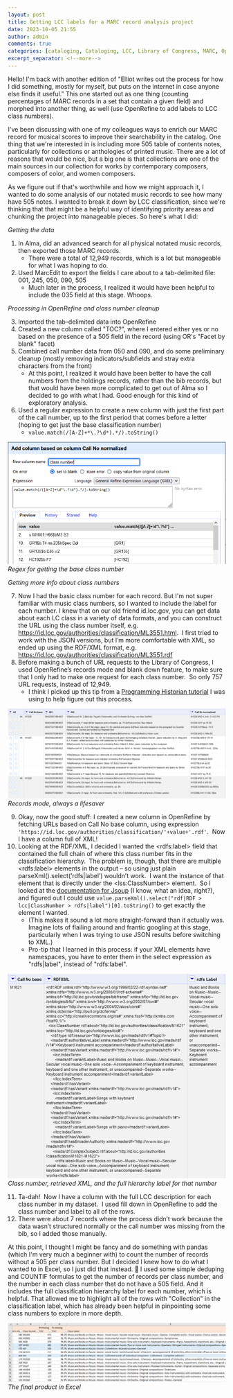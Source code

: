 ```yaml
---
layout: post
title: Getting LCC labels for a MARC record analysis project
date: 2023-10-05 21:55
author: admin
comments: true
categories: [cataloging, Cataloging, LCC, Library of Congress, MARC, OpenRefine]
excerpt_separator: <!--more-->
---
```

<!-- wp:paragraph -->
<p>Hello! I'm back with another edition of "Elliot writes out the process for how I did something, mostly for myself, but puts on the internet in case anyone else finds it useful." This one started out as one thing (counting percentages of MARC records in a set that contain a given field) and morphed into another thing, as well (use OpenRefine to add labels to LCC class numbers).</p>
<!-- wp:paragraph -->
<!--more-->

<!-- wp:paragraph -->
<p>I've been discussing with one of my colleagues ways to enrich our MARC record for musical scores to improve their searchability in the catalog.  One thing that we're interested in is including more 505 table of contents notes, particularly for collections or anthologies of printed music.  There are a lot of reasons that would be nice, but a big one is that collections are one of the main sources in our collection for works by contemporary composers, composers of color, and women composers.  </p>
<!-- /wp:paragraph -->

<!-- wp:paragraph -->
<p>As we figure out if that's worthwhile and how we might approach it, I wanted to do some analysis of our notated music records to see how many have 505 notes.  I wanted to break it down by LCC classification, since we're thinking that that might be a helpful way of identifying priority areas and chunking the project into manageable pieces.  So here's what I did:</p>
<!-- /wp:paragraph -->

<!-- wp:paragraph -->
<p><em>Getting the data</em></p>
<!-- /wp:paragraph -->

<!-- wp:list {"ordered":true} -->
<ol><!-- wp:list-item -->
<li>In Alma, did an advanced search for all physical notated music records, then exported those MARC records.<!-- wp:list -->
<ul><!-- wp:list-item -->
<li>There were a total of 12,949 records, which is a lot but manageable for what I was hoping to do.</li>
<!-- /wp:list-item --></ul>
<!-- /wp:list --></li>
<!-- /wp:list-item -->

<!-- wp:list-item -->
<li>Used MarcEdit to export the fields I care about to a tab-delimited file: 001, 245, 050, 090, 505<!-- wp:list -->
<ul><!-- wp:list-item -->
<li>Much later in the process, I realized it would have been helpful to include the 035 field at this stage.  Whoops.</li>
<!-- /wp:list-item --></ul>
<!-- /wp:list --></li>
<!-- /wp:list-item --></ol>
<!-- /wp:list -->

<!-- wp:paragraph -->
<p><em>Processing in OpenRefine and class number cleanup</em></p>
<!-- /wp:paragraph -->

<!-- wp:list {"ordered":true,"start":3} -->
<ol start="3"><!-- wp:list-item -->
<li>Imported the tab-delimited data into OpenRefine</li>
<!-- /wp:list-item -->

<!-- wp:list-item -->
<li>Created a new column called "TOC?", where I entered either yes or no based on the presence of a 505 field in the record (using OR's "Facet by blank" facet)</li>
<!-- /wp:list-item -->

<!-- wp:list-item -->
<li>Combined call number data from 050 and 090, and do some preliminary cleanup (mostly removing indicators/subfields and stray extra characters from the front)<!-- wp:list -->
<ul><!-- wp:list-item -->
<li>At this point, I realized it would have been better to have the call numbers from the holdings records, rather than the bib records, but that would have been more complicated to get out of Alma so I decided to go with what I had.  Good enough for this kind of exploratory analysis.</li>
<!-- /wp:list-item --></ul>
<!-- /wp:list --></li>
<!-- /wp:list-item -->

<!-- wp:list-item -->
<li>Used a regular expression to create a new column with just the first part of the call number, up to the first period that comes before a letter (hoping to get just the base classification number)<!-- wp:list -->
<ul><!-- wp:list-item -->
<li><code>value.match(/[A-Z]+*\.?\d*).*/).toString()</code></li>
<!-- /wp:list-item --></ul>
<!-- /wp:list --></li>
<!-- /wp:list-item --></ol>
<!-- /wp:list -->

![Screenshot of an OpenRefine window for &quot;Add column based on column Call No normalized&quot;.](/images/2023/CallNo-regex.png) *Regex for getting the base class number*

<!-- wp:paragraph -->
<p><em>Getting more info about class numbers</em></p>
<!-- /wp:paragraph -->

<!-- wp:list {"ordered":true,"start":7} -->
<ol start="7"><!-- wp:list-item -->
<li>Now I had the basic class number for each record. But I'm not super familiar with music class numbers, so I wanted to include the label for each number. I knew that on our old friend id.loc.gov, you can get data about each LC class in a variety of data formats, and you can construct the URL using the class number itself, e.g. <a href="https://id.loc.gov/authorities/classification/ML3551.html">https://id.loc.gov/authorities/classification/ML3551.html</a>.&nbsp; I first tried to work with the JSON versions, but I’m more comfortable with XML, so ended up using the RDF/XML format, e.g. <a href="https://id.loc.gov/authorities/classification/ML3551.rdf">https://id.loc.gov/authorities/classification/ML3551.rdf</a></li>
<!-- /wp:list-item -->

<!-- wp:list-item -->
<li>Before making a bunch of URL requests to the Library of Congress, I used OpenRefine’s records mode and blank down feature, to make sure that I only had to make one request for each class number.&nbsp; So only 757 URL requests, instead of 12,949.<!-- wp:list -->
<ul><!-- wp:list-item -->
<li>I think I picked up this tip from a <a href="https://programminghistorian.org/en/lessons/fetch-and-parse-data-with-openrefine#example-2-url-queries-and-parsing-json">Programming Historian tutorial</a> I was using to help figure out this process.</li>
<!-- /wp:list-item --></ul>
<!-- /wp:list --></li>
<!-- /wp:list-item --></ol>
<!-- /wp:list -->

![Screenshot of OpenRefine in records mode, showing three records with multiple rows each, with the column &quot;Call No base&quot; as the first column](/images/2023/CallNo-recordsMode.png) *Records mode, always a lifesaver*

<!-- wp:list {"ordered":true,"start":9} -->
<ol start="9"><!-- wp:list-item -->
<li>Okay, now the good stuff: I created a new column in OpenRefine by fetching URLs based on Call No base column, using expression <code>'https://id.loc.gov/authorities/classification/'+value+'.rdf'</code>.&nbsp; Now I have a column full of XML!</li>
<!-- /wp:list-item -->

<!-- wp:list-item -->
<li>Looking at the RDF/XML, I decided I wanted the &lt;rdfs:label&gt; field that contained the full chain of where this class number fits in the classification hierarchy.&nbsp; The problem is, though, that there are multiple &lt;rdfs:label&gt; elements in the output – so using just plain parseXml().select(’rdfs|label’) wouldn’t work.&nbsp; I want the instance of that element that is directly under the &lt;lss:ClassNumber&gt; element.&nbsp; So I looked at the <a href="https://jsoup.org/cookbook/extracting-data/selector-syntax">documentation for Jsoup</a> (I know, what an idea, right?), and figured out I could use <code>value.parseXml().select("rdf|RDF &gt; lcc|ClassNumber &gt; rdfs|label")[0].toString()</code> to get exactly the element I wanted.<!-- wp:list -->
<ul><!-- wp:list-item -->
<li>(This makes it sound a lot more straight-forward than it actually was.  Imagine lots of flailing around and frantic googling at this stage, particularly when I was trying to use JSON results before switching to XML.)</li>
<!-- /wp:list-item -->

<!-- wp:list-item -->
<li>Pro-tip that I learned in this process: if your XML elements have namespaces, you have to enter them in the select expression as "rdfs|label", instead of "rdfs:label".</li>
<!-- /wp:list-item --></ul>
<!-- /wp:list --></li>
<!-- /wp:list-item --></ol>
<!-- /wp:list -->

![Screenshot of three columns in OpenRefine. First column is labeled &quot;Call No base&quot;, and the value is &quot;M1621&quot;. Second column is labeled &quot;RDFXML&quot; and has a lot of XML data in it. Third column is labeled &quot;rdfs Label&quot;, and the value is &quot;Music and Books on Music--Music--Vocal music--Secular vocal music--One solo voice--Accompaniment of keyboard instrument, keyboard and one other instrument, or unaccompanied--Separate works--Keyboard instrument accompaniment&quot;](/images/2023/CallNo_rdfxml.png) *Class number, retrieved XML, and the full hierarchy label for that number*

<!-- wp:list {"ordered":true,"start":11} -->
<ol start="11"><!-- wp:list-item -->
<li>Ta-dah!&nbsp; Now I have a column with the full LCC description for each class number in my dataset.&nbsp; I used fill down in OpenRefine to add the class number and label to all of the rows.</li>
<!-- /wp:list-item -->

<!-- wp:list-item -->
<li>There were about 7 records where the process didn’t work because the data wasn’t structured normally or the call number was missing from the bib, so I added those manually.</li>
<!-- /wp:list-item --></ol>
<!-- /wp:list -->

<!-- wp:paragraph -->
<p>At this point, I thought I might be fancy and do something with pandas (which I'm very much a beginner with) to count the number of records without a 505 per class number.  But I decided I knew how to do what I wanted to in Excel, so I just did that instead. &#x1f937;  I used some simple deduping and COUNTIF formulas to get the number of records per class number, and the number in each class number that do not have a 505 field.  And it includes the full classification hierarchy label for each number, which is helpful.  That allowed me to highlight all of the rows with "Collection" in the classification label, which has already been helpful in pinpointing some class numbers to explore in more depth.</p>
<!-- /wp:paragraph -->

![Screenshot of an Excel spreadsheet, showing columns labeled # in class, Class Number, # missing TOC, % missing TOC, and Class Label.](/images/2023/CallNo-excel.png) *The final product in Excel*
